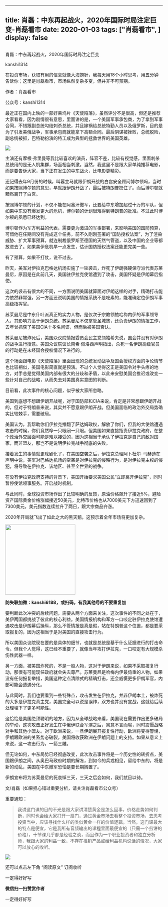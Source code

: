 
---
title:  肖磊：中东再起战火，2020年国际时局注定巨变-肖磊看市
date: 2020-01-03
tags: ["肖磊看市", ]
display: false
---


## 



肖磊：中东再起战火，2020年国际时局注定巨变




kanshi1314




在投资市场，获取有用的信息就像大海捞针，我每天用18个小时思考，用五分钟告诉你；这里是肖磊看市，市场纵然复杂多变，但并非不可预期。


作者：肖磊看市

公众号：kanshi1314



最近正在国内上映的一部好莱坞片《天使陷落》，虽然评分不是很高，但还是推荐大家看看，因为剧情很有意思，里面讲的是，一个美国军事承包商，为了拿到军事合同，不惜跟副总统勾结刺杀总统，并且嫁祸给总统特勤人员以及俄罗斯，目的是为了引发美俄战争，军事承包商就能拿下高额合同。最后阴谋被挫败，总统脱险，副总统被抓，巴特勒扮演的特工成为典型的拯救世界的美国英雄。



<img class="rich_pages" data-ratio="0.5566905005107252" data-s="300,640" src="https://mmbiz.qpic.cn/mmbiz_jpg/rIYcHn0KrPQAFWqxKWy5EoQTxtW7TCpPKl21QeuT85F69AFem6G7TJ9qZTnlwx0XLy2dPhiaickSGblTR1Xkae2g/640?wx_fmt=jpeg" data-type="jpeg" data-w="979" style=""/>



主演还有摩根·弗里曼等我比较喜欢的演员，阵容不差，比较有视觉感，里面刺杀总统用的是无人机集群，场面相当刺激。当然，我这里不是跟大家单纯推荐电影，而是要告诉大家，当下正在发生的中东战火，比电影更精彩。



还记得去年9月份的时候，叫嚣立马就跟伊朗开战的白宫安全顾问博尔顿吗，当时如果按照博尔顿的意思，早就跟伊朗开战了，最后被特朗普摁住了。而后博尔顿就黯然离开了白宫。



按照博尔顿的计划，不仅不能在阿富汗撤军，还要给中东增加超过十万的军队，但如果中东没有爆发更大的危机，博尔顿的计划很难得到特朗普的批准。不过此时博尔顿的夙愿已经达到。



博尔顿作为军方利益的代表，需要更为激进的军事部署，来影响美国的国防预算，可惜他在任期间没有完成这个任务，前不久刚刚签署的“国防授权法案”，为了渲染威胁、扩大军事预算，就连制裁俄罗斯至德国的天然气管道，以及中国的企业等都放进去了。如果美伊危机早一点发生，估计国防授权法案还能更完美一些。



有了预算，如果不打仗，说不过去。



昨天，美军对伊拉克巴格达机场实施了一轮袭击，炸死了伊朗强硬保守派代表苏莱曼尼，原因是在此前几天，美国驻伊拉克使馆遭到了攻击，美国怀疑是伊朗幕后指使。



这次的袭击有很大的不同，一方面说明美国就算面对伊朗这样的对手，精确打击能力依然非常强，另一方面还说明美国的情报系统不是吃素的，能准确定位伊朗军事高级指挥官。



苏莱曼尼是中东什叶派真正的实力人物，是仅次于宗教领袖哈梅内伊的军事领导人，其影响力高于伊朗总统。苏莱曼尼不仅掌管圣城旅，还负责伊朗的情报工作，去年曾抓获了美国CIA十多名间谍，但而后被美国否认。



苏莱曼尼被炸死后，美国众议院情报委员会民主党领袖希夫说，国会并没有对伊朗的战争进行授意。美国众议院议长南希·佩洛西声明指出，杀死一名伊朗高级官员的行动是在未经国会授权情况下进行的。



这个场面跟电影《天使陷落》里面出现的总统发动战争及国会授权方面的争论情节也比较相似，美国电影简直就是预演。不过个人觉得这正是美国令对手头疼的地方，对手总是觉得美国内部有很大的分歧和矛盾，以此来安慰美国会推迟或改变一些针对自己的战略，从而失去对美国真实意图的判断。



目前看，此次事件的核心问题，似乎被大家所忽略。



美国到底想不想跟伊朗开战呢，对于国防部和CIA来说，肯定是非常想跟伊朗开战的，但对于特朗普来说，其实并不愿意跟伊朗开战。但美国面临的政治外交局势确实比较棘手，需要破局。



美国认为，我帮助你们伊拉克推翻了萨达姆政权，解放了你们，但我的大使馆遭遇攻击的时候，你们竟然睁一只眼闭一只眼。但美国如果直接指责伊拉克政府，在整个政治外交层面可能是难以接受的，因为这相当于承认了伊拉克是自己的敌对国家，而非盟友，那岂不是说明伊拉克战争彻底的失败。



接着发生的事情就更戏剧化了，在美国空袭之后，伊拉克总理阿卜杜尔-马赫迪在声明中说，美军对巴格达机场的空袭是对伊拉克的侵略行为，是对伊拉克主权的侵犯，将导致在伊拉克、该地区、甚至全世界的战争。



在没有伊拉克政府支持的背景下，美国开始要求美国公民“立即离开伊拉克”，同时暂停使馆领事服务。开启战时机制。



与此同时，全球投资市场作出了比较明确的反馈，原油价格飙升了接近5%，避险资产国际黄金价格涨幅接近50美元，比特币价格也从7000美元下方迅速回到了7300美元，美元指数连续拉升了两日，跟大宗商品齐涨。　



2020年开局就飞出了如此之大的黑天鹅，这预示着全年市场将更加复杂。



<img class="rich_pages" data-copyright="0" data-ratio="1" data-s="300,640" src="https://mmbiz.qpic.cn/mmbiz_jpg/rIYcHn0KrPQxE6zMiarib0VYKnt94Md6MMtJIw6YEwy8maoZPYfqopnlsqVs55Vz3JiaQIS7PZ1rg8lrYVngiaw9CQ/640?wx_fmt=jpeg" data-type="jpeg" data-w="430" style="height: 224px;width: 224px;"/>

**防失联加微：kanshi6188，或扫码，有我其他号的不要重复加**



要判断此次冲突的后续问题，需要从两个方面来关注，这次事件的不同之处在于，美伊两国都挑战了彼此的核心利益。美国情报机构和军方一口咬定驻伊拉克使馆遭遇攻击是伊朗幕后操纵，那么不管情报是真是假，站在特朗普这个位置，都是要采取报复的，因为这相当于是对美国的直接攻击行为。



所以美国众议院现在要的是具体的细节，也就是总统是基于什么证据进行的打击命令。但我个人觉得，这已经不重要了，就像当年攻打伊拉克，一口咬定有大规模杀伤性武器一样。



另一方面，被美国炸死的，不是一般人物，这对于伊朗来说，如果不采取报复行动，那很有可能现任政府就会失去尊严。苏莱曼尼是哈梅内伊最倚重的人物，如果没有任何报复举措，美国这种定点清除式的精确打击，还会威慑更多伊朗军官，内部可能会遭遇分化。



与此同时，我们也要看到一些特殊点，攻击发生在伊拉克，并非伊朗本土，被炸死的大多是伊拉克真主党，美国完全可以说是误炸，双方也并没有宣战，这就给后续处理埋下了更多可能性。



这恰恰是美国绝顶聪明的地方，因为从全球战略来看，美国现在需要作出更多破局的举动，这次攻击正好发生在中俄伊联合军演之后，寓意不言而喻，同时震慑战略对手和其他小盟友。对于欧洲来说，一旦伊朗展开报复性行动，欧洲将变得警惕，伊朗跟欧洲的关系势必破裂，美国将收获欧洲在伊朗问题上的支持。如果从意义上来说，这一攻击行为，一箭三雕。



但无论如何，中东局势已经彻底改变，此次攻击事件将是一个历史性的转折点，美国跟伊朗之间，从奥巴马政府时期的解冻，到如今的兵戎相见，留给中东的，将是新的动乱，美国在中东撤军恐怕是要长期搁置了。



伊朗宣布将为苏莱曼尼的死哀悼三天，三天之后会如何，我们拭目以待。



文/肖磊（如果担心错过重要分析，请关注肖磊看市公众号）



重要通知：



> <section class="js_blockquote_digest"><section>我讲这门课的目的不光是跟大家讲清楚黄金是怎么回事，价格走势如何判断，同时也会给大家打开一扇门，通过黄金市场去看整个投资市场，去思考投资当中，应该寻找什么样的类似黄金一样的价值逻辑。当然，这门课最大的特点是便宜，它是我所有音频输出的课程里面最便宜的（只需一个煎饼的价格），十节课几乎都是经验之谈，而且作为一个职业投资者和独立分析师，我跟大家的利益一致，不存在推销产品或给利益机构说话的情况，大家可以放心的收听。</section></section>



<img class="rich_pages" data-ratio="1.77734375" data-s="300,640" src="https://mmbiz.qpic.cn/mmbiz_jpg/rIYcHn0KrPTnVot4bsN2XibdeHamHKcqjTdOv8rbeick6HKxXnhrjiaC7g9NFoNk8mF0HfQm0wcG1hibdtF0uIB2zg/640?wx_fmt=jpeg" data-type="jpeg" data-w="1280"/>



还可以点击左下角&nbsp;“阅读原文”&nbsp;订阅收听



一定得好好写


**微信扫一扫赞赏作者**






一定得好好写








